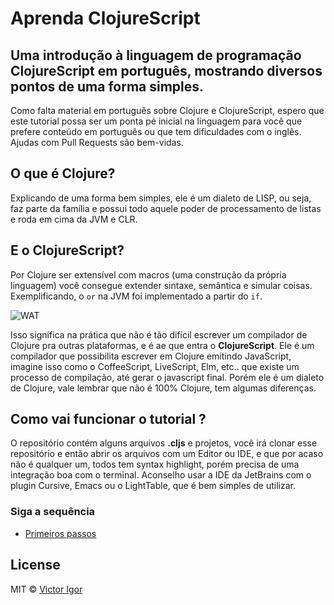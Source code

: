 # Aprenda ClojureScript

## Uma introdução à linguagem de programação ClojureScript em português, mostrando diversos pontos de uma forma simples.

Como falta material em português sobre Clojure e ClojureScript, espero que este tutorial possa ser um ponta 
pé inicial na linguagem para você que prefere conteúdo em português ou que tem dificuldades com o inglês. 
Ajudas com Pull Requests são bem-vidas.

## O que é Clojure?

Explicando de uma forma bem simples, ele é um dialeto de LISP, ou seja, faz parte da família e possui todo aquele 
poder de processamento de listas e roda em cima da JVM e CLR.

## E o ClojureScript?

Por Clojure ser extensível com macros (uma construção da própria linguagem) você consegue extender sintaxe,
semântica e simular coisas. Exemplificando, o `or` na JVM foi implementado a partir do `if`. 

![WAT](https://cldup.com/I-XX4sQNwq.jpg)

Isso significa na prática que não é tão difícil escrever um compilador de Clojure pra outras plataformas, 
e é ae que entra o **ClojureScript**. Ele é um compilador que possibilita escrever em Clojure emitindo JavaScript, imagine isso como o CoffeeScript, LiveScript, Elm, etc.. que existe um processo de compilação, até gerar 
o javascript final. Porém ele é um dialeto de Clojure, vale lembrar que não é 100% Clojure, tem algumas diferenças.

## Como vai funcionar o tutorial ?

O repositório contém alguns arquivos **.cljs** e projetos, você irá clonar esse repositório e então abrir os arquivos 
com um Editor ou IDE, e que por acaso não é qualquer um, todos tem syntax highlight, porém precisa de uma 
integração boa com o terminal. Aconselho usar a IDE da JetBrains com o plugin Cursive, Emacs ou o LightTable,
que é bem simples de utilizar. 

### Siga a sequência
- [Primeiros passos](https://github.com/victorvoid/aprenda-clojurescript/tree/master/primeiros-passos)

## License

MIT © [Victor Igor](https://github.com/VictorVoid/)
